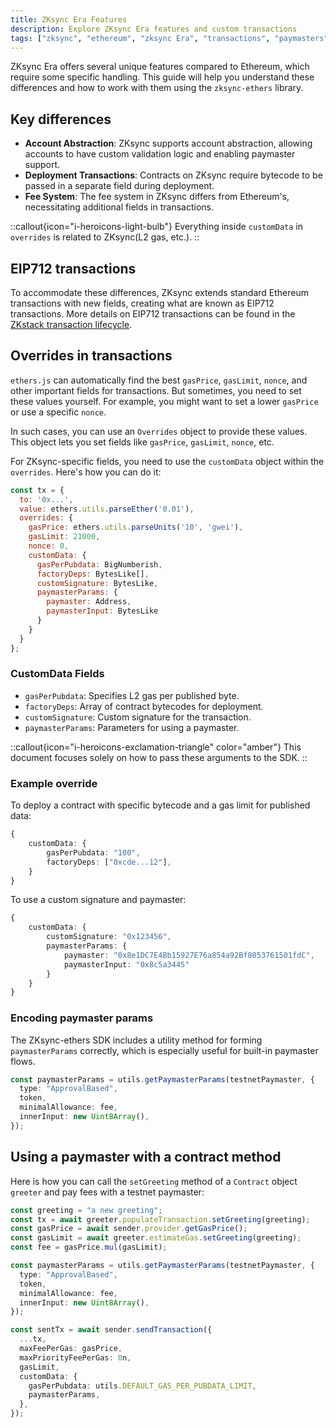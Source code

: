 ```yaml
---
title: ZKsync Era Features
description: Explore ZKsync Era features and custom transactions
tags: ["zksync", "ethereum", "zksync Era", "transactions", "paymasters"]
---
```


ZKsync Era offers several unique features compared to Ethereum, which require some specific handling. This guide will
help you understand these differences and how to work with them using the `zksync-ethers` library.

## Key differences

- **Account Abstraction**: ZKsync supports account abstraction, allowing accounts to have custom validation logic
and enabling paymaster support.
- **Deployment Transactions**: Contracts on ZKsync require bytecode to be passed in a separate field during deployment.
- **Fee System**: The fee system in ZKsync differs from Ethereum's, necessitating additional fields in transactions.

::callout{icon="i-heroicons-light-bulb"}
Everything inside `customData` in `overrides` is related to ZKsync(L2 gas, etc.).
::

## EIP712 transactions

To accommodate these differences, ZKsync extends standard Ethereum transactions with new fields, creating what are known
as EIP712 transactions. More details on EIP712 transactions can be found in the [ZKstack transaction lifecycle](https://docs.zksync.io/zk-stack/concepts/transaction-lifecycle#eip-712-0x71).

## Overrides in transactions

`ethers.js` can automatically find the best `gasPrice`, `gasLimit`, `nonce`, and other important fields for
transactions. But sometimes, you need to set these values yourself. For example, you might want to set a
lower `gasPrice` or use a specific `nonce`.

In such cases, you can use an `Overrides` object to provide these values. This object lets you set fields
like `gasPrice`, `gasLimit`, `nonce`, etc.

For ZKsync-specific fields, you need to use the `customData` object within the `overrides`. Here's how you can do it:

```javascript
const tx = {
  to: '0x...',
  value: ethers.utils.parseEther('0.01'),
  overrides: {
    gasPrice: ethers.utils.parseUnits('10', 'gwei'),
    gasLimit: 21000,
    nonce: 0,
    customData: {
      gasPerPubdata: BigNumberish,
      factoryDeps: BytesLike[],
      customSignature: BytesLike,
      paymasterParams: {
        paymaster: Address,
        paymasterInput: BytesLike
      }
    }
  }
};
```

### CustomData Fields

- `gasPerPubdata`: Specifies L2 gas per published byte.
- `factoryDeps`: Array of contract bytecodes for deployment.
- `customSignature`: Custom signature for the transaction.
- `paymasterParams`: Parameters for using a paymaster.

::callout{icon="i-heroicons-exclamation-triangle" color="amber"}
This document focuses solely on how to pass these arguments to the SDK.
::

### Example override

To deploy a contract with specific bytecode and a gas limit for published data:

```typescript
{
    customData: {
        gasPerPubdata: "100",
        factoryDeps: ["0xcde...12"],
    }
}
```

To use a custom signature and paymaster:

```typescript
{
    customData: {
        customSignature: "0x123456",
        paymasterParams: {
            paymaster: "0x8e1DC7E4Bb15927E76a854a92Bf8053761501fdC",
            paymasterInput: "0x8c5a3445"
        }
    }
}
```

### Encoding paymaster params

The ZKsync-ethers SDK includes a utility method for forming `paymasterParams` correctly, which is especially useful for
built-in paymaster flows.

```typescript
const paymasterParams = utils.getPaymasterParams(testnetPaymaster, {
  type: "ApprovalBased",
  token,
  minimalAllowance: fee,
  innerInput: new Uint8Array(),
});
```

## Using a paymaster with a contract method

Here is how you can call the `setGreeting` method of a `Contract` object `greeter` and pay fees with a testnet paymaster:

```typescript
const greeting = "a new greeting";
const tx = await greeter.populateTransaction.setGreeting(greeting);
const gasPrice = await sender.provider.getGasPrice();
const gasLimit = await greeter.estimateGas.setGreeting(greeting);
const fee = gasPrice.mul(gasLimit);

const paymasterParams = utils.getPaymasterParams(testnetPaymaster, {
  type: "ApprovalBased",
  token,
  minimalAllowance: fee,
  innerInput: new Uint8Array(),
});

const sentTx = await sender.sendTransaction({
  ...tx,
  maxFeePerGas: gasPrice,
  maxPriorityFeePerGas: 0n,
  gasLimit,
  customData: {
    gasPerPubdata: utils.DEFAULT_GAS_PER_PUBDATA_LIMIT,
    paymasterParams,
  },
});
```
